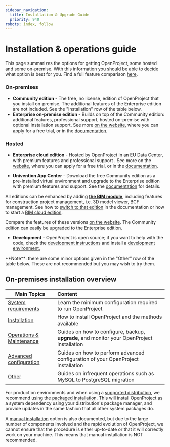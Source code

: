 ```yaml
---
sidebar_navigation:
  title: Installation & Upgrade Guide
  priority: 940
robots: index, follow
---
```


# Installation & operations guide

This page summarizes the options for getting OpenProject, some hosted and some on-premise. With this information you should be able to decide what option is best for you. Find a full feature comparison [here](https://www.openproject.org/pricing/#compare).

### On-premises

* **Community edition** - The free, no license, edition of OpenProject that you install on-premise. The additional features of the Enterprise edition are not included. See the "Installation" row of the table below.
* **Enterprise on-premise edition** - Builds on top of the Community edition: additional features, professional support, hosted on-premise with optional installation support. See more [on the website](https://www.openproject.org/enterprise-edition/), where you can apply for a free trial, or in the [documentation](../enterprise-guide/enterprise-on-premises-guide/).

### Hosted

* **Enterprise cloud edition** - Hosted by OpenProject in an EU Data Center, with premium features and professional support . See more on the [website](https://www.openproject.org/hosting/), where you can apply for a free trial, or in the [documentation](../enterprise-guide/enterprise-cloud-guide/).

* **Univention App Center** - Download the free Community edition as a pre-installed virtual environment and upgrade to the Enterprise edition with premium features and support. See the [documentation](installation/univention/) for details.



All editions can be enhanced by adding **[the BIM module](https://www.openproject.org/bim-project-management/)**, including features for construction project management, i.e. 3D model viewer, BCF management. See how to [switch to that edition](changing-to-bim-edition) in the documentation or how to start a [BIM cloud edition](https://start.openproject.com/go/bim).

Compare the features of these versions [on the website](https://www.openproject.org/pricing/#compare). The Community edition can easily be upgraded to the Enterprise edition.

* **Development** - OpenProject is open source; if you want to help with the code, check the [development instructions](../development/) and install a [development environment.](../development/#additional-resources)

<div class="alert alert-info" role="alert">
**Note**: there are some minor options given in the "Other" row of the table below. These are not recommended but you may wish to try them.
</div>

## On-premises installation overview

| Main Topics | Content |
| ----------- | :---------- |
| [System requirements](system-requirements) | Learn the minimum configuration required to run OpenProject |
| [Installation](installation/) | How to install OpenProject and the methods available |
| [Operations & Maintenance](operation/) | Guides on how to configure, backup, **upgrade**, and monitor your OpenProject installation |
| [Advanced configuration](configuration/) | Guides on how to perform advanced configuration of your OpenProject installation |
| [Other](misc/) | Guides on infrequent operations such as MySQL to PostgreSQL migration |

For production environments and when using a [supported distribution](system-requirements), we recommend using the [packaged installation](installation/packaged/). This will install OpenProject as a system dependency using your distribution's package manager, and provide updates in the same fashion that all other system packages do.

A [manual installation](installation/manual) option is also documented, but due to the large number of components involved and the rapid evolution of OpenProject, we cannot ensure that the procedure is either up-to-date or that it will correctly work on your machine. This means that manual installation is NOT recommended.


